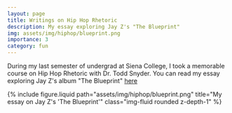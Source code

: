 ```yaml
---
layout: page
title: Writings on Hip Hop Rhetoric
description: My essay exploring Jay Z's "The Blueprint"
img: assets/img/hiphop/blueprint.png
importance: 3
category: fun
---
```


During my last semester of undergrad at Siena College, I took a memorable course on Hip Hop Rhetoric with Dr. Todd Snyder. You can read my essay exploring Jay Z's album "The Blueprint" <a href="https://drive.google.com/file/d/1fwW4iwHieuWqdwH2QmnFrst3x-A-V6CG/view?usp=sharing">here</a>

<div class="row">
    <div class="col-sm mt-3 mt-md-0">
        {% include figure.liquid path="assets/img/hiphop/blueprint.png" title="My essay on Jay Z's 'The Blueprint'" class="img-fluid rounded z-depth-1" %}
    </div>
</div>
